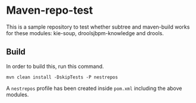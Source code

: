 # Maven-repo-test

This is a sample repository to test whether subtree and maven-build works for these modules: kie-soup, droolsjbpm-knowledge and drools.

## Build 

In order to build this, run this command.

`mvn clean install -DskipTests -P nestrepos`

A `nestrepos` profile has been created inside `pom.xml` including the above modules.